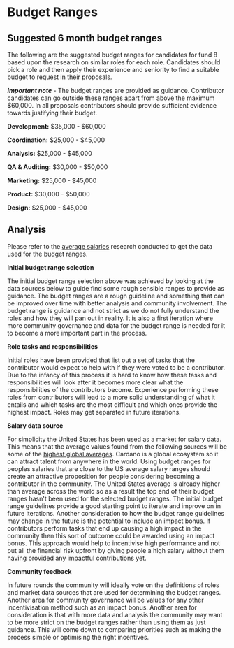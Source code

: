 # Budget Ranges

## Suggested 6 month budget ranges

The following are the suggested budget ranges for candidates for fund 8 based upon the research on similar roles for each role. Candidates should pick a role and then apply their experience and seniority to find a suitable budget to request in their proposals.



_**Important note**_ - The budget ranges are provided as guidance. Contributor candidates can go outside these ranges apart from above the maximum $60,000. In all proposals contributors should provide sufficient evidence towards justifying their budget.



**Development:** $35,000 - $60,000

**Coordination:** $25,000 - $45,000

**Analysis:** $25,000 - $45,000

**QA & Auditing:** $30,000 - $50,000

**Marketing:** $25,000 - $45,000

**Product:** $30,000 - $50,000

**Design:** $25,000 - $45,000



## Analysis

Please refer to the [average salaries](broken-reference) research conducted to get the data used for the budget ranges.



**Initial budget range selection**

The initial budget range selection above was achieved by looking at the data sources below to guide find some rough sensible ranges to provide as guidance. The budget ranges are a rough guideline and something that can be improved over time with better analysis and community involvement. The budget range is guidance and not strict as we do not fully understand the roles and how they will pan out in reality. It is also a first iteration where more community governance and data for the budget range is needed for it to become a more important part in the process.



**Role tasks and responsibilities**

Initial roles have been provided that list out a set of tasks that the contributor would expect to help with if they were voted to be a contributor. Due to the infancy of this process it is hard to know how these tasks and responsibilities will look after it becomes more clear what the responsibilities of the contributors become. Experience performing these roles from contributors will lead to a more solid understanding of what it entails and which tasks are the most difficult and which ones provide the highest impact. Roles may get separated in future iterations.



**Salary data source**

For simplicity the United States has been used as a market for salary data. This means that the average values found from the following sources will be some of the [highest global averages](https://data.oecd.org/earnwage/average-wages.htm). Cardano is a global ecosystem so it can attract talent from anywhere in the world. Using budget ranges for peoples salaries that are close to the US average salary ranges should create an attractive proposition for people considering becoming a contributor in the community. The United States average is already higher than average across the world so as a result the top end of their budget ranges hasn't been used for the selected budget ranges. The initial budget range guidelines provide a good starting point to iterate and improve on in future iterations. Another consideration to how the budget range guidelines may change in the future is the potential to include an impact bonus. If contributors perform tasks that end up causing a high impact in the community then this sort of outcome could be awarded using an impact bonus. This approach would help to incentivise high performance and not put all the financial risk upfront by giving people a high salary without them having provided any impactful contributions yet.



**Community feedback**

In future rounds the community will ideally vote on the definitions of roles and market data sources that are used for determining the budget ranges. Another area for community governance will be values for any other incentivisation method such as an impact bonus. Another area for consideration is that with more data and analysis the community may want to be more strict on the budget ranges rather than using them as just guidance. This will come down to comparing priorities such as making the process simple or optimising the right incentives.

